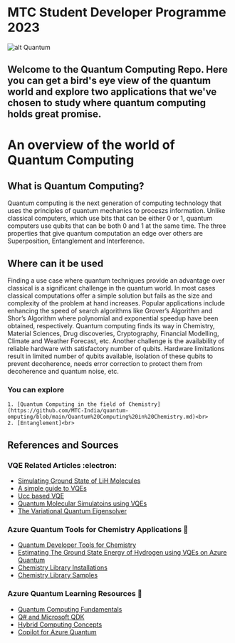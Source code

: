 # MTC Student Developer Programme 2023

![alt Quantum](https://github.com/MaalavikaS/Maals.github.io/blob/main/Q.png) 
## Welcome to the Quantum Computing Repo. Here you can get a bird's eye view of the quantum world and explore two applications that we've chosen to study where quantum computing holds great promise.<br>

# An overview of the world of Quantum Computing
## What is Quantum Computing?
Quantum computing is the next generation of computing technology that uses the principles of quantum mechanics to proceszs information. Unlike classical computers, which use bits that can be either 0 or 1, quantum computers use qubits that can be both 0 and 1 at the same time. 
The three properties that give quantum computation an edge over others are Superposition, Entanglement and Interference.<br>
## Where can it be used
Finding a use case where quantum techniques provide an advantage over classical is a significant challenge in the quantum world. 
In most cases classical computations offer a simple solution but fails as the size and complexity of the problem at hand increases.
Popular applications include enhancing the speed of search algorithms like Grover’s Algorithm and Shor’s Algorithm where polynomial and exponential speedup have been obtained, respectively.
Quantum computing finds its way in Chemistry, Material Sciences, Drug discoveries, Cryptography, Financial Modelling, Climate and Weather Forecast, etc.
Another challenge is the availability of reliable hardware with satisfactory number of qubits.
Hardware limitations result in limited number of qubits available, isolation of these qubits to prevent decoherence, needs error correction to protect them from decoherence and quantum noise, etc.<br>
### You can explore<br>
    1. [Quantum Computing in the field of Chemistry](https://github.com/MTC-India/quantum-omputing/blob/main/Quantum%20Computing%20in%20Chemistry.md)<br>
    2. [Entanglement]<br>
  
## References and Sources
### VQE Related Articles :electron:
  - [Simulating Ground State of LiH Molecules](https://rodneyosodo.medium.com/simulating-molecules-lih-using-vqe-de40d7456fcc)
  - [A simple guide to VQEs](https://medium.com/geekculture/a-simple-guide-to-vqes-b836d5021b1b)
  - [Ucc based VQE](https://qiskit.org/ecosystem/nature/howtos/vqe_ucc.html#how-to-vqe-ucc)
  - [Quantum Molecular Simulatoins using VQEs](https://medium.com/mit-6-s089-intro-to-quantum-computing/quantum-molecule-simulation-using-vqe-d34b9c651e3d)
  - [The Variational Quantum Eigensolver](https://lzylili.medium.com/the-variational-quantum-eigensolver-c473c6dcd46#:~:text=So%20the%20steps%20are%20of%20a%20general%20VQE,parameters%20Run%20that%20through%20the%20parameterized%20quantum%20circuit)

### Azure Quantum Tools for Chemistry Applications 🧰
  - [Quantum Developer Tools for Chemistry](https://devblogs.microsoft.com/qsharp/quantum-developer-tools-for-chemistry/)
  - [Estimating The Ground State Energy of Hydrogen using VQEs on Azure Quantum](https://learn.microsoft.com/en-us/samples/microsoft/quantum/estimating-the-ground-state-energy-of-hydrogen-using-variational-quantum-eigensolvers-vqe-on-azure-quantum/)
  - [Chemistry Library Installations](https://learn.microsoft.com/en-us/azure/quantum/user-guide/libraries/chemistry/installation)
  - [Chemistry Library Samples](https://learn.microsoft.com/en-us/azure/quantum/user-guide/libraries/chemistry/samples/end-to-end)

### Azure Quantum Learning Resources 📑
  - [Quantum Computing Fundamentals](https://learn.microsoft.com/en-us/training/paths/quantum-computing-fundamentals/)
  - [Q# and Microsoft QDK](https://learn.microsoft.com/en-us/azure/quantum/overview-what-is-qsharp-and-qdk)
  - [Hybrid Computing Concepts](https://learn.microsoft.com/en-us/azure/quantum/hybrid-computing-concepts)
  - [Copilot for Azure Quantum](https://quantum.microsoft.com/en-us/experience/quantum-coding)
